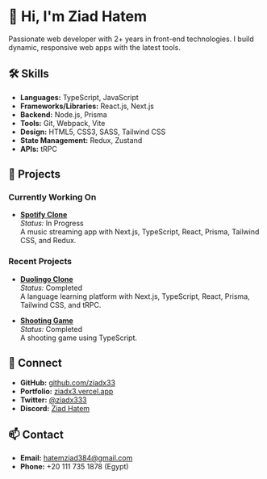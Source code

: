 # 👋 Hi, I'm Ziad Hatem

Passionate web developer with 2+ years in front-end technologies. I build dynamic, responsive web apps with the latest tools.

## 🛠 Skills

- **Languages:** TypeScript, JavaScript
- **Frameworks/Libraries:** React.js, Next.js
- **Backend:** Node.js, Prisma
- **Tools:** Git, Webpack, Vite
- **Design:** HTML5, CSS3, SASS, Tailwind CSS
- **State Management:** Redux, Zustand
- **APIs:** tRPC

## 🌟 Projects

### Currently Working On

- **[Spotify Clone](#)**  
  *Status:* In Progress  
  A music streaming app with Next.js, TypeScript, React, Prisma, Tailwind CSS, and Redux.

### Recent Projects

- **[Duolingo Clone](https://duolingo-clone-ziad.vercel.app)**  
  *Status:* Completed  
  A language learning platform with Next.js, TypeScript, React, Prisma, Tailwind CSS, and tRPC.

- **[Shooting Game](https://shooting-game-zeta.vercel.app)**  
  *Status:* Completed  
  A shooting game using TypeScript.

## 🔗 Connect

- **GitHub:** [github.com/ziadx33](https://github.com/ziadx33)
- **Portfolio:** [ziadx3.vercel.app](https://ziadx3.vercel.app)
- **Twitter:** [@ziadx333](https://x.com/ziadx333)
- **Discord:** [Ziad Hatem](https://discord.com/users/1191481986032861287)

## 📫 Contact

- **Email:** [hatemziad384@gmail.com](mailto:hatemziad384@gmail.com)
- **Phone:** +20 111 735 1878 (Egypt)
